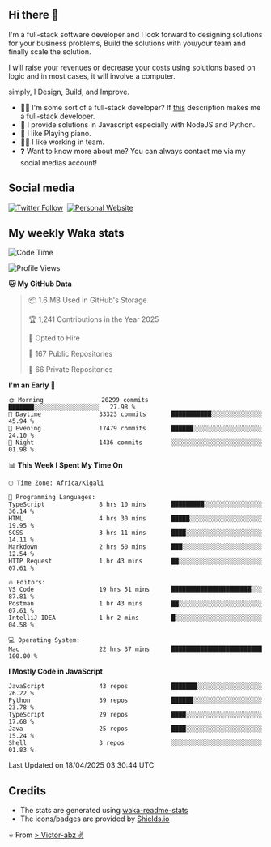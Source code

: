 ## Hi there 👋
I'm a full-stack software developer and I look forward to designing solutions for your business problems, Build the solutions with you/your team and finally scale the solution.

I will raise your revenues or decrease your costs using solutions based on logic and in most cases, it will involve a computer.

simply, I Design, Build, and Improve.

- 👨‍💻 I'm some sort of a full-stack developer? If [this](https://www.w3schools.com/whatis/whatis_fullstack.asp) description makes me a full-stack developer.
- 🌱 I provide solutions in Javascript especially with NodeJS and Python. 
- 🎹 I like Playing piano.
- 👯‍♀️ I like working in team.
- ❓ Want to know more about me? You can always contact me via my social medias account!

## Social media
[![Twitter Follow](https://img.shields.io/twitter/follow/vicky_abz?color=%231DA1F2&label=Twitter&style=for-the-badge&logo=twitter&logoColor=ffffff)](https://twitter.com/vicky_abz)
‎‎ [![Personal Website](https://img.shields.io/static/v1?label=visit&message=victor-abz.com&color=%235F021F&style=for-the-badge)](https://victor-abz.com/)

## My weekly Waka stats
<!--START_SECTION:waka-->
![Code Time](http://img.shields.io/badge/Code%20Time-1%2C420%20hrs%2047%20mins-blue)

![Profile Views](http://img.shields.io/badge/Profile%20Views-0-blue)

**🐱 My GitHub Data** 

> 📦 1.6 MB Used in GitHub's Storage 
 > 
> 🏆 1,241 Contributions in the Year 2025
 > 
> 💼 Opted to Hire
 > 
> 📜 167 Public Repositories 
 > 
> 🔑 66 Private Repositories 
 > 
**I'm an Early 🐤** 

```text
🌞 Morning                20299 commits       ███████░░░░░░░░░░░░░░░░░░   27.98 % 
🌆 Daytime                33323 commits       ███████████░░░░░░░░░░░░░░   45.94 % 
🌃 Evening                17479 commits       ██████░░░░░░░░░░░░░░░░░░░   24.10 % 
🌙 Night                  1436 commits        ░░░░░░░░░░░░░░░░░░░░░░░░░   01.98 % 
```


📊 **This Week I Spent My Time On** 

```text
🕑︎ Time Zone: Africa/Kigali

💬 Programming Languages: 
TypeScript               8 hrs 10 mins       █████████░░░░░░░░░░░░░░░░   36.14 % 
HTML                     4 hrs 30 mins       █████░░░░░░░░░░░░░░░░░░░░   19.95 % 
SCSS                     3 hrs 11 mins       ████░░░░░░░░░░░░░░░░░░░░░   14.11 % 
Markdown                 2 hrs 50 mins       ███░░░░░░░░░░░░░░░░░░░░░░   12.54 % 
HTTP Request             1 hr 43 mins        ██░░░░░░░░░░░░░░░░░░░░░░░   07.61 % 

🔥 Editors: 
VS Code                  19 hrs 51 mins      ██████████████████████░░░   87.81 % 
Postman                  1 hr 43 mins        ██░░░░░░░░░░░░░░░░░░░░░░░   07.61 % 
IntelliJ IDEA            1 hr 2 mins         █░░░░░░░░░░░░░░░░░░░░░░░░   04.58 % 

💻 Operating System: 
Mac                      22 hrs 37 mins      █████████████████████████   100.00 % 
```

**I Mostly Code in JavaScript** 

```text
JavaScript               43 repos            ███████░░░░░░░░░░░░░░░░░░   26.22 % 
Python                   39 repos            ██████░░░░░░░░░░░░░░░░░░░   23.78 % 
TypeScript               29 repos            ████░░░░░░░░░░░░░░░░░░░░░   17.68 % 
Java                     25 repos            ████░░░░░░░░░░░░░░░░░░░░░   15.24 % 
Shell                    3 repos             ░░░░░░░░░░░░░░░░░░░░░░░░░   01.83 % 
```




 Last Updated on 18/04/2025 03:30:44 UTC
<!--END_SECTION:waka-->

## Credits
- The stats are generated using [waka-readme-stats](https://github.com/anmol098/waka-readme-stats)
- The icons/badges are provided by [Shields.io](https://shields.io/)

⭐️ From [> Victor-abz ✌](https://victor-abz.com/)
